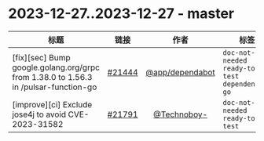# 2023-12-27..2023-12-27 - master
| 标题 | 链接 | 作者 | 标签 |
| - | :--: | :--: | - |
| [fix][sec] Bump google.golang.org/grpc from 1.38.0 to 1.56.3 in /pulsar-function-go | [#21444](https://github.com/apache/pulsar/pull/21444) | [@app/dependabot](https://github.com/app/dependabot) | `doc-not-needed` `ready-to-test` `dependencies` `go`  | 
| [improve][ci] Exclude jose4j to avoid CVE-2023-31582 | [#21791](https://github.com/apache/pulsar/pull/21791) | [@Technoboy-](https://github.com/Technoboy-) | `doc-not-needed` `ready-to-test`  | 
